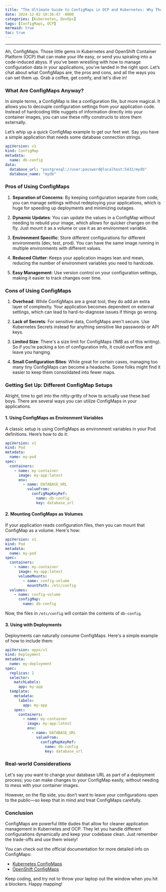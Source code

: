 ```yaml
---
title: "The Ultimate Guide to ConfigMaps in OCP and Kubernetes: Why They Matter (and Not Just for Nerds)"
date: 2024-12-02 19:36:47 -0000
categories: [Kubernetes, DevOps]
tags: [ConfigMaps, OCP]
mermaid: true
toc: true
---
```


---

Ah, ConfigMaps. Those little gems in Kubernetes and OpenShift Container Platform (OCP) that can make your life easy, or send you spiraling into a code-induced abyss. If you’ve been wrestling with how to manage configuration data in your applications, you’ve landed in the right spot. Let’s chat about what ConfigMaps are, the pros and cons, and all the ways you can set them up. Grab a coffee, get comfy, and let's dive in!

### What Are ConfigMaps Anyway?

In simple terms, a ConfigMap is like a configuration file, but more magical. It allows you to decouple configuration settings from your application code. Instead of hardcoding little nuggets of information directly into your container images, you can use these nifty constructs to store them externally.

Let’s whip up a quick ConfigMap example to get our feet wet. Say you have a simple application that needs some database connection strings.

```yaml
apiVersion: v1
kind: ConfigMap
metadata:
  name: db-config
data:
  database_url: "postgresql://user:password@localhost:5432/mydb"
  database_name: "mydb"
```

### Pros of Using ConfigMaps

1. **Separation of Concerns**: By keeping configuration separate from code, you can manage settings without redeploying your applications, which is huge for speeding up deployments and minimizing outages.

2. **Dynamic Updates**: You can update the values in a ConfigMap without needing to rebuild your image, which allows for quicker changes on the fly. Just mount it as a volume or use it as an environment variable.

3. **Environment Specific**: Store different configurations for different environments (dev, test, prod). You can have the same image running in multiple environments with different values.

4. **Reduced Clutter**: Keeps your application images lean and mean, reducing the number of environment variables you need to hardcode.

5. **Easy Management**: Use version control on your configuration settings, making it easier to track changes over time.

### Cons of Using ConfigMaps

1. **Overhead**: While ConfigMaps are a great tool, they do add an extra layer of complexity. Your application becomes dependent on external settings, which can lead to hard-to-diagnose issues if things go wrong.

2. **Lack of Secrets**: For sensitive data, ConfigMaps aren't secure. Use Kubernetes Secrets instead for anything sensitive like passwords or API keys.

3. **Limited Size**: There's a size limit for ConfigMaps (1MB as of this writing). So if you’re packing a ton of configuration info, it could overflow and leave you hanging.

4. **Small Configuration Bites**: While great for certain cases, managing too many tiny ConfigMaps can become a headache. Some folks might find it easier to keep them consolidated into fewer maps.

### Getting Set Up: Different ConfigMap Setups

Alright, time to get into the nitty-gritty of how to actually use these bad boys. There are several ways you can utilize ConfigMaps in your applications.

#### 1. Using ConfigMaps as Environment Variables

A classic setup is using ConfigMaps as environment variables in your Pod definitions. Here’s how to do it:

```yaml
apiVersion: v1
kind: Pod
metadata:
  name: my-pod
spec:
  containers:
    - name: my-container
      image: my-app:latest
      env:
        - name: DATABASE_URL
          valueFrom:
            configMapKeyRef:
              name: db-config
              key: database_url
```

#### 2. Mounting ConfigMaps as Volumes

If your application reads configuration files, then you can mount that ConfigMap as a volume. Here's how:

```yaml
apiVersion: v1
kind: Pod
metadata:
  name: my-pod
spec:
  containers:
    - name: my-container
      image: my-app:latest
      volumeMounts:
        - name: config-volume
          mountPath: /etc/config
  volumes:
    - name: config-volume
      configMap:
        name: db-config
```

Now, the files in `/etc/config` will contain the contents of `db-config`.

#### 3. Using with Deployments

Deployments can naturally consume ConfigMaps. Here's a simple example of how to include them:

```yaml
apiVersion: apps/v1
kind: Deployment
metadata:
  name: my-deployment
spec:
  replicas: 2
  selector:
    matchLabels:
      app: my-app
  template:
    metadata:
      labels:
        app: my-app
    spec:
      containers:
        - name: my-container
          image: my-app:latest
          env:
            - name: DATABASE_URL
              valueFrom:
                configMapKeyRef:
                  name: db-config
                  key: database_url
```

### Real-world Considerations

Let's say you want to change your database URL as part of a deployment process; you can make changes to your ConfigMap easily, without needing to mess with your container images. 

However, on the flip side, you don’t want to leave your configurations open to the public—so keep that in mind and treat ConfigMaps carefully.

### Conclusion

ConfigMaps are powerful little dudes that allow for cleaner application management in Kubernetes and OCP. They let you handle different configurations dynamically and keep your codebase clean. Just remember the trade-offs and use them wisely!

You can check out the official documentation for more detailed info on ConfigMaps:
- [Kubernetes ConfigMaps](https://kubernetes.io/docs/concepts/configuration/configmap/)
- [OpenShift ConfigMaps](https://docs.openshift.com/container-platform/latest/dev_guide/configmaps.html)

Keep coding, and try not to throw your laptop out the window when you hit a blockers. Happy mapping!
